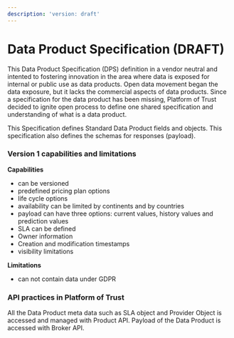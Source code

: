 ```yaml
---
description: 'version: draft'
---
```


# Data Product Specification \(DRAFT\)

This Data Product Specification \(DPS\) definition in a vendor neutral and intented to fostering innovation in the area where data is exposed for internal or public use as data products. Open data movement began the data exposure, but it lacks the commercial aspects of data products. Since a specification for the data product has been missing, Platform of Trust decided to ignite open process to define one shared specification and understanding of what is a data product.

This Specification defines Standard Data Product fields and objects. This specification also defines the schemas for responses \(payload\).

### Version 1 capabilities and limitations

**Capabilities**

* can be versioned
* predefined pricing plan options
* life cycle options
* availability can be limited by continents and by countries
* payload can have three options: current values, history values and prediction values
* SLA can be defined
* Owner information
* Creation and modification timestamps
* visibility limitations

**Limitations**

* can not contain data under GDPR

### API practices in Platform of Trust

All the Data Product meta data such as SLA object and Provider Object is accessed and managed with Product API. Payload of the Data Product is accessed with Broker API. 

### 





